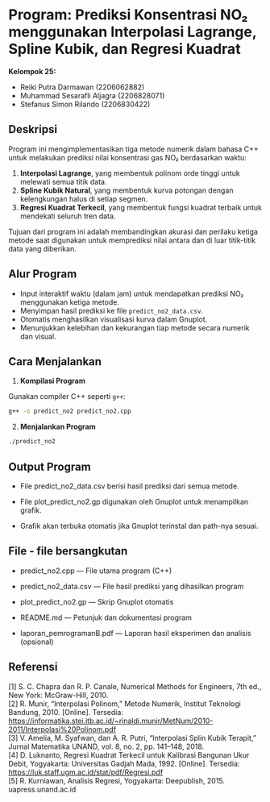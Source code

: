 # Program: Prediksi Konsentrasi NO₂ menggunakan Interpolasi Lagrange, Spline Kubik, dan Regresi Kuadrat

**Kelompok 25:**

- Reiki Putra Darmawan (2206062882)
- Muhammad Sesarafli Aljagra (2206828071)
- Stefanus Simon Rilando (2206830422)

## Deskripsi

Program ini mengimplementasikan tiga metode numerik dalam bahasa C++ untuk melakukan prediksi nilai konsentrasi gas NO₂ berdasarkan waktu:

1. **Interpolasi Lagrange**, yang membentuk polinom orde tinggi untuk melewati semua titik data.
2. **Spline Kubik Natural**, yang membentuk kurva potongan dengan kelengkungan halus di setiap segmen.
3. **Regresi Kuadrat Terkecil**, yang membentuk fungsi kuadrat terbaik untuk mendekati seluruh tren data.

Tujuan dari program ini adalah membandingkan akurasi dan perilaku ketiga metode saat digunakan untuk memprediksi nilai antara dan di luar titik-titik data yang diberikan.

## Alur Program

- Input interaktif waktu (dalam jam) untuk mendapatkan prediksi NO₂ menggunakan ketiga metode.
- Menyimpan hasil prediksi ke file `predict_no2_data.csv`.
- Otomatis menghasilkan visualisasi kurva dalam Gnuplot.
- Menunjukkan kelebihan dan kekurangan tiap metode secara numerik dan visual.

## Cara Menjalankan

1. **Kompilasi Program**

Gunakan compiler C++ seperti `g++`:

```bash
g++ -o predict_no2 predict_no2.cpp
```

2. **Menjalankan Program**

```bash
./predict_no2
```

## Output Program

- File predict_no2_data.csv berisi hasil prediksi dari semua metode.

- File plot_predict_no2.gp digunakan oleh Gnuplot untuk menampilkan grafik.

- Grafik akan terbuka otomatis jika Gnuplot terinstal dan path-nya sesuai.

## File - file bersangkutan

- predict_no2.cpp — File utama program (C++)

- predict_no2_data.csv — File hasil prediksi yang dihasilkan program

- plot_predict_no2.gp — Skrip Gnuplot otomatis

- README.md — Petunjuk dan dokumentasi program

- laporan_pemrogramanB.pdf — Laporan hasil eksperimen dan analisis (opsional)

## Referensi

[1] S. C. Chapra dan R. P. Canale, Numerical Methods for Engineers, 7th ed., New York: McGraw-Hill, 2010.  
[2] R. Munir, “Interpolasi Polinom,” Metode Numerik, Institut Teknologi Bandung, 2010. [Online]. Tersedia: https://informatika.stei.itb.ac.id/~rinaldi.munir/MetNum/2010-2011/Interpolasi%20Polinom.pdf  
[3] V. Amelia, M. Syafwan, dan A. R. Putri, “Interpolasi Splin Kubik Terapit,” Jurnal Matematika UNAND, vol. 8, no. 2, pp. 141–148, 2018.  
[4] D. Luknanto, Regresi Kuadrat Terkecil untuk Kalibrasi Bangunan Ukur Debit, Yogyakarta: Universitas Gadjah Mada, 1992. [Online]. Tersedia: https://luk.staff.ugm.ac.id/stat/pdf/Regresi.pdf  
[5] R. Kurniawan, Analisis Regresi, Yogyakarta: Deepublish, 2015. uapress.unand.ac.id
